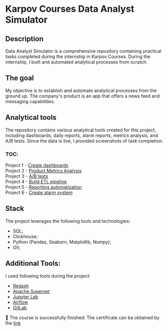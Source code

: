 # Karpov Courses Data Analyst Simulator
## Description
Data Analyst Simulator is a comprehensive repository containing practical tasks completed during the internship in Karpov Courses. During the internship, I  built and automated analytical processes from scratch.

## The goal
My objective is to establish and automate analytical processes from the ground up. The company's product is an app that offers a news feed and messaging capabilities.  

## Analytical tools
The repository contains various analytical tools created for this project, including dashboards, daily reports, alarm reports, metrics analysis, and A/B tests. Since the data is live, I provided screenshots of task completion.

### TOC:
Project 1 - [Create dashboards](https://github.com/YasnoSolnishko/Data-Analyst-Simulator/tree/main/1_Dashboards)  
Project 2 - [Product Metrics Analysis](https://github.com/YasnoSolnishko/Data-Analyst-Simulator/tree/main/2_Product_metrics)  
Project 3 - [A/B tests](https://github.com/YasnoSolnishko/Data-Analyst-Simulator/tree/main/3_A_B_test)  
Project 4 - [Build ETL pipeline](https://github.com/YasnoSolnishko/Data-Analyst-Simulator/tree/main/4_Building_ETL_pipeline)  
Project 5 - [Reporting automatization](https://github.com/YasnoSolnishko/Data-Analyst-Simulator/tree/main/5_Report_automatization)  
Project 6 - [Create alarm system](https://github.com/YasnoSolnishko/Data-Analyst-Simulator/tree/main/6_Alarm_system)  

## Stack
The project leverages the following tools and technologies:
* SQL;
* Clickhouse;
* Python (Pandas, Seaborn, Matplotlib, Numpy);
* Git;

## Additional Tools:
I used following tools during the project:  
* [Redash](https://redash.io/)   
* [Apache Superset](https://superset.apache.org/)  
* [Jupyter Lab](https://jupyter.org/try)  
* [Airflow](https://airflow.apache.org/)  
* [GitLab](https://about.gitlab.com/)

🕺 The course is successfully finished.
The certificate can be obtained by the [link](https://lab.karpov.courses/certificate/c25b9014-b9c2-440b-9195-7f12ad3ef54b/en/)
